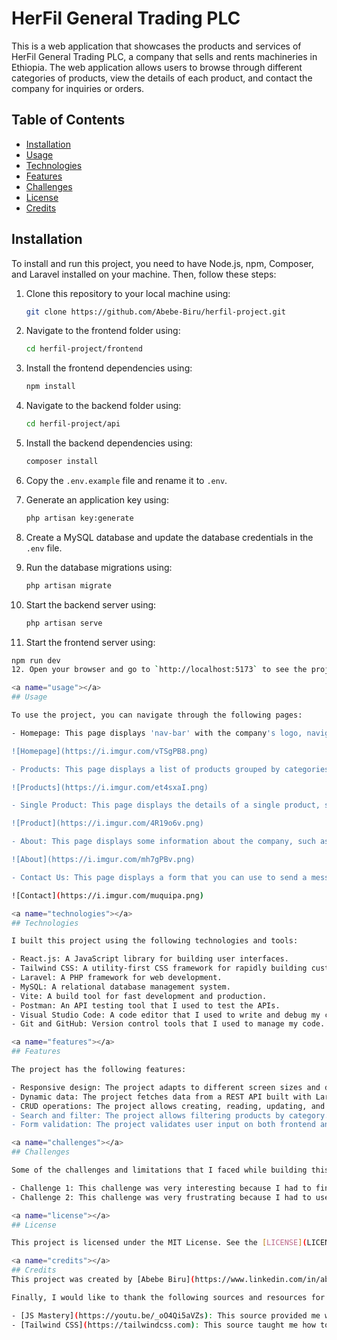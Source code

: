 # HerFil General Trading PLC

This is a web application that showcases the products and services of HerFil General Trading PLC, a company that sells and rents machineries in Ethiopia. The web application allows users to browse through different categories of products, view the details of each product, and contact the company for inquiries or orders.

## Table of Contents

- [Installation](#installation)
- [Usage](#usage)
- [Technologies](#technologies)
- [Features](#features)
- [Challenges](#challenges)
- [License](#license)
- [Credits](#credits)

<a name="installation"></a>

## Installation

To install and run this project, you need to have Node.js, npm, Composer, and Laravel installed on your machine. Then, follow these steps:

1. Clone this repository to your local machine using:

   ```bash
   git clone https://github.com/Abebe-Biru/herfil-project.git
    ```

2. Navigate to the frontend folder using:

   ```bash
   cd herfil-project/frontend
    ```

3. Install the frontend dependencies using:

   ```bash
   npm install
    ```

4. Navigate to the backend folder using:

   ```bash
   cd herfil-project/api
    ```

5. Install the backend dependencies using:

   ```bash
   composer install
    ```

6. Copy the `.env.example` file and rename it to `.env`.
7. Generate an application key using:

   ```bash
   php artisan key:generate
    ```

8. Create a MySQL database and update the database credentials in the `.env` file.
9. Run the database migrations using:

   ```bash
   php artisan migrate
    ```

10. Start the backend server using:

    ```bash
    php artisan serve
    ```

11. Start the frontend server using:

   ```bash
   npm run dev
12. Open your browser and go to `http://localhost:5173` to see the project in action.

<a name="usage"></a>
## Usage

To use the project, you can navigate through the following pages:

- Homepage: This page displays 'nav-bar' with the company's logo, navigation links, products, stats, clients, testimonials, about and contact us sections, and a footer with some useful links.

![Homepage](https://i.imgur.com/vTSgPB8.png)

- Products: This page displays a list of products grouped by categories, such as for sell or rental. You can filter the products by category.

![Products](https://i.imgur.com/et4sxaI.png)

- Single Product: This page displays the details of a single product, such as name, price, description, stock, multiple images, and magnified images.

![Product](https://i.imgur.com/4R19o6v.png)

- About: This page displays some information about the company, such as its history, vision, mission, values, etc.

![About](https://i.imgur.com/mh7gPBv.png)

- Contact Us: This page displays a form that you can use to send a message to the company. You can also see the company's address, phone number and email address on this page.

![Contact](https://i.imgur.com/muquipa.png)

<a name="technologies"></a>
## Technologies

I built this project using the following technologies and tools:

- React.js: A JavaScript library for building user interfaces.
- Tailwind CSS: A utility-first CSS framework for rapidly building custom designs.
- Laravel: A PHP framework for web development.
- MySQL: A relational database management system.
- Vite: A build tool for fast development and production.
- Postman: An API testing tool that I used to test the APIs.
- Visual Studio Code: A code editor that I used to write and debug my code.
- Git and GitHub: Version control tools that I used to manage my code.

<a name="features"></a>
## Features

The project has the following features:

- Responsive design: The project adapts to different screen sizes and devices using Tailwind CSS utilities.
- Dynamic data: The project fetches data from a REST API built with Laravel and MySQL database.
- CRUD operations: The project allows creating, reading, updating, and deleting data from the database using Laravel's Eloquent ORM and API resources.
- Search and filter: The project allows filtering products by category.
- Form validation: The project validates user input on both frontend and backend using React Hook Form and Laravel's validation rules.

<a name="challenges"></a>
## Challenges

Some of the challenges and limitations that I faced while building this project were:

- Challenge 1: This challenge was very interesting because I had to find a way to design a database schema and an API endpoint that can handle multiple images for each product to show in details.
- Challenge 2: This challenge was very frustrating because I had to use the 'react-image-magnify' package which is not compatible with Tailwind CSS and newer version of React.js. I had to find an alternative solution or modify the package code to make it work with my project.

<a name="license"></a>
## License

This project is licensed under the MIT License. See the [LICENSE](LICENSE) file for more details.

<a name="credits"></a>
## Credits
This project was created by [Abebe Biru](https://www.linkedin.com/in/abebe-biru/).

Finally, I would like to thank the following sources and resources for helping me build this project:

- [JS Mastery](https://youtu.be/_oO4Qi5aVZs): This source provided me with the inspiration for the homepage design of the project. 
- [Tailwind CSS](https://tailwindcss.com): This source taught me how to use Vite as a build tool for React.js and Tailwind CSS projects.
